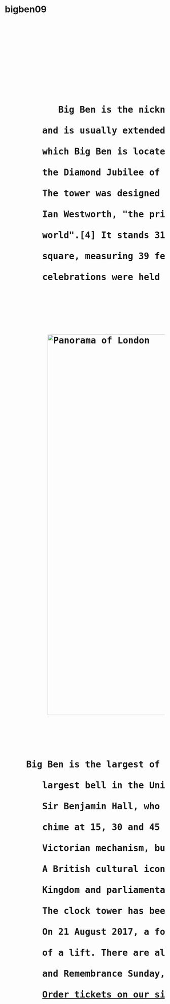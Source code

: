 # bigben09<!DOCTYPE html>
<html> 


<head>
<title>Big Ben</title>

 <meta charset="utf-8" />

</head>

<body>

<h1><strong><big><pre>                                                       Big Ben</pre></big></strong></h1>




<pre><h1><strong>                                         



          Big Ben is the nickname for the Great Bell of the clock at the north end of the Palace of Westminster in London[1] 

       and is usually extended to refer to both the clock and the clock tower.[2][3] The official name of the tower in 

       which Big Ben is located was originally just the Clock Tower, but it was renamed Elizabeth Tower in 2012 to mark 

       the Diamond Jubilee of Elizabeth II.

       The tower was designed by Augustus Pugin in a neo-gothic style. When completed in 1859, it was, says horologist 

       Ian Westworth, "the prince of timekeepers: the biggest, most accurate four-faced striking and chiming clock in the 

       world".[4] It stands 315 feet (96 m) tall, and the climb from ground level to the belfry is 334 steps. Its base is 

       square, measuring 39 feet (12 m) on each side. Dials of the clock are 23 feet (7.0 m) in diameter. On 31 May 2009, 

       celebrations were held to mark the tower's 150th anniversary.[5]

           
		   
		   
		   
		<img src="https://cdn.images.express.co.uk/img/dynamic/1/590x/ben1-877356.jpg" width="1200" title="Panorama of London">
		   
		   
		   
		   
	Big Ben is the largest of five bells and weighs 13 1?2 long tons (13.7 tonnes; 15.1 short tons). It was the 
		   
       largest bell in the United Kingdom for 23 years. The origin of the bell's nickname is open to question; it may be named after 
 
       Sir Benjamin Hall, who oversaw its installation, or heavyweight boxing champion Benjamin Caunt. Four quarter bells 
 
       chime at 15, 30 and 45 minutes past the hour and just before Big Ben tolls on the hour. The clock uses its original 
 
       Victorian mechanism, but an electric motor can be used as a backup.

       A British cultural icon, recognised all over the world, the tower is one of the most prominent symbols of the United

       Kingdom and parliamentary democracy,[6] and it is often used in the establishing shot of films set in London.[7]
 
       The clock tower has been part of a Grade I listed building since 1970 and a UNESCO World Heritage Site since 1987.

       On 21 August 2017, a four-year schedule of renovation works began on the tower, which are to include the addition 

       of a lift. There are also plans to re-glaze and repaint the clock dials. With a few exceptions, such as New Year's Eve 

       and Remembrance Sunday, the bells are to be silent until the work has been completed in the 2020s.

       <a href="http://imaginetravel.com.ua">Order tickets on our site.</a>

		   
</body>


</html>
